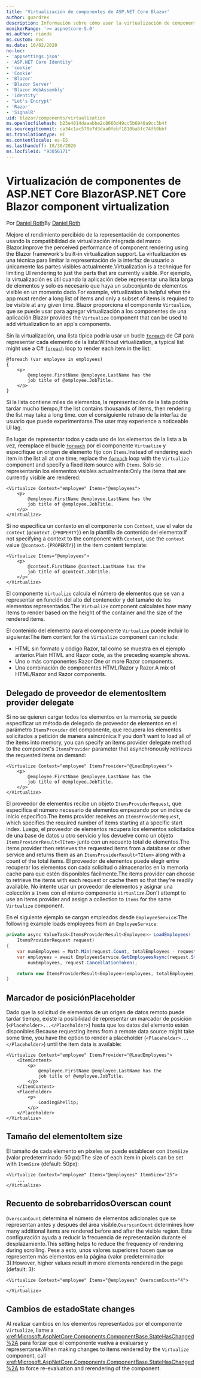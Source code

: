 ```yaml
---
title: 'Virtualización de componentes de ASP.NET Core Blazor'
author: guardrex
description: Información sobre cómo usar la virtualización de componentes en aplicaciones de ASP.NET Core Blazor.
monikerRange: '>= aspnetcore-5.0'
ms.author: riande
ms.custom: mvc
ms.date: 10/02/2020
no-loc:
- 'appsettings.json'
- 'ASP.NET Core Identity'
- 'cookie'
- 'Cookie'
- 'Blazor'
- 'Blazor Server'
- 'Blazor WebAssembly'
- 'Identity'
- "Let's Encrypt"
- 'Razor'
- 'SignalR'
uid: blazor/components/virtualization
ms.openlocfilehash: b23e4814daaabbe2c8660d49cc5b6940a9cc3b4f
ms.sourcegitcommit: ca34c1ac578e7d3daa0febf1810ba5fc74f60bbf
ms.translationtype: HT
ms.contentlocale: es-ES
ms.lasthandoff: 10/30/2020
ms.locfileid: "93056171"
---
```

# <a name="aspnet-core-no-locblazor-component-virtualization"></a><span data-ttu-id="4d8c0-103">Virtualización de componentes de ASP.NET Core Blazor</span><span class="sxs-lookup"><span data-stu-id="4d8c0-103">ASP.NET Core Blazor component virtualization</span></span>

<span data-ttu-id="4d8c0-104">Por [Daniel Roth](https://github.com/danroth27)</span><span class="sxs-lookup"><span data-stu-id="4d8c0-104">By [Daniel Roth](https://github.com/danroth27)</span></span>

<span data-ttu-id="4d8c0-105">Mejore el rendimiento percibido de la representación de componentes usando la compatibilidad de virtualización integrada del marco Blazor.</span><span class="sxs-lookup"><span data-stu-id="4d8c0-105">Improve the perceived performance of component rendering using the Blazor framework's built-in virtualization support.</span></span> <span data-ttu-id="4d8c0-106">La virtualización es una técnica para limitar la representación de la interfaz de usuario a únicamente las partes visibles actualmente.</span><span class="sxs-lookup"><span data-stu-id="4d8c0-106">Virtualization is a technique for limiting UI rendering to just the parts that are currently visible.</span></span> <span data-ttu-id="4d8c0-107">Por ejemplo, la virtualización es útil cuando la aplicación debe representar una lista larga de elementos y solo es necesario que haya un subconjunto de elementos visible en un momento dado.</span><span class="sxs-lookup"><span data-stu-id="4d8c0-107">For example, virtualization is helpful when the app must render a long list of items and only a subset of items is required to be visible at any given time.</span></span> <span data-ttu-id="4d8c0-108">Blazor proporciona el componente `Virtualize`, que se puede usar para agregar virtualización a los componentes de una aplicación.</span><span class="sxs-lookup"><span data-stu-id="4d8c0-108">Blazor provides the `Virtualize` component that can be used to add virtualization to an app's components.</span></span>

<span data-ttu-id="4d8c0-109">Sin la virtualización, una lista típica podría usar un bucle [`foreach`](/dotnet/csharp/language-reference/keywords/foreach-in) de C# para representar cada elemento de la lista:</span><span class="sxs-lookup"><span data-stu-id="4d8c0-109">Without virtualization, a typical list might use a C# [`foreach`](/dotnet/csharp/language-reference/keywords/foreach-in) loop to render each item in the list:</span></span>

```razor
@foreach (var employee in employees)
{
    <p>
        @employee.FirstName @employee.LastName has the 
        job title of @employee.JobTitle.
    </p>
}
```

<span data-ttu-id="4d8c0-110">Si la lista contiene miles de elementos, la representación de la lista podría tardar mucho tiempo,</span><span class="sxs-lookup"><span data-stu-id="4d8c0-110">If the list contains thousands of items, then rendering the list may take a long time.</span></span> <span data-ttu-id="4d8c0-111">con el consiguiente retraso de la interfaz de usuario que puede experimentarse.</span><span class="sxs-lookup"><span data-stu-id="4d8c0-111">The user may experience a noticeable UI lag.</span></span>

<span data-ttu-id="4d8c0-112">En lugar de representar todos y cada uno de los elementos de la lista a la vez, reemplace el bucle [`foreach`](/dotnet/csharp/language-reference/keywords/foreach-in) por el componente `Virtualize` y especifique un origen de elemento fijo con `Items`.</span><span class="sxs-lookup"><span data-stu-id="4d8c0-112">Instead of rendering each item in the list all at one time, replace the [`foreach`](/dotnet/csharp/language-reference/keywords/foreach-in) loop with the `Virtualize` component and specify a fixed item source with `Items`.</span></span> <span data-ttu-id="4d8c0-113">Solo se representarán los elementos visibles actualmente:</span><span class="sxs-lookup"><span data-stu-id="4d8c0-113">Only the items that are currently visible are rendered:</span></span>

```razor
<Virtualize Context="employee" Items="@employees">
    <p>
        @employee.FirstName @employee.LastName has the 
        job title of @employee.JobTitle.
    </p>
</Virtualize>
```

<span data-ttu-id="4d8c0-114">Si no especifica un contexto en el componente con `Context`, use el valor de `context` (`@context.{PROPERTY}`) en la plantilla de contenido del elemento:</span><span class="sxs-lookup"><span data-stu-id="4d8c0-114">If not specifying a context to the component with `Context`, use the `context` value (`@context.{PROPERTY}`) in the item content template:</span></span>

```razor
<Virtualize Items="@employees">
    <p>
        @context.FirstName @context.LastName has the 
        job title of @context.JobTitle.
    </p>
</Virtualize>
```

<span data-ttu-id="4d8c0-115">El componente `Virtualize` calcula el número de elementos que se van a representar en función del alto del contenedor y del tamaño de los elementos representados.</span><span class="sxs-lookup"><span data-stu-id="4d8c0-115">The `Virtualize` component calculates how many items to render based on the height of the container and the size of the rendered items.</span></span>

<span data-ttu-id="4d8c0-116">El contenido del elemento para el componente `Virtualize` puede incluir lo siguiente:</span><span class="sxs-lookup"><span data-stu-id="4d8c0-116">The item content for the `Virtualize` component can include:</span></span>

* <span data-ttu-id="4d8c0-117">HTML sin formato y código Razor, tal como se muestra en el ejemplo anterior.</span><span class="sxs-lookup"><span data-stu-id="4d8c0-117">Plain HTML and Razor code, as the preceding example shows.</span></span>
* <span data-ttu-id="4d8c0-118">Uno o más componentes Razor.</span><span class="sxs-lookup"><span data-stu-id="4d8c0-118">One or more Razor components.</span></span>
* <span data-ttu-id="4d8c0-119">Una combinación de componentes HTML/Razor y Razor.</span><span class="sxs-lookup"><span data-stu-id="4d8c0-119">A mix of HTML/Razor and Razor components.</span></span>

## <a name="item-provider-delegate"></a><span data-ttu-id="4d8c0-120">Delegado de proveedor de elementos</span><span class="sxs-lookup"><span data-stu-id="4d8c0-120">Item provider delegate</span></span>

<span data-ttu-id="4d8c0-121">Si no se quieren cargar todos los elementos en la memoria, se puede especificar un método de delegado de proveedor de elementos en el parámetro `ItemsProvider` del componente, que recupera los elementos solicitados a petición de manera asincrónica:</span><span class="sxs-lookup"><span data-stu-id="4d8c0-121">If you don't want to load all of the items into memory, you can specify an items provider delegate method to the component's `ItemsProvider` parameter that asynchronously retrieves the requested items on demand:</span></span>

```razor
<Virtualize Context="employee" ItemsProvider="@LoadEmployees">
    <p>
        @employee.FirstName @employee.LastName has the 
        job title of @employee.JobTitle.
    </p>
</Virtualize>
```

<span data-ttu-id="4d8c0-122">El proveedor de elementos recibe un objeto `ItemsProviderRequest`, que especifica el número necesario de elementos empezando por un índice de inicio específico.</span><span class="sxs-lookup"><span data-stu-id="4d8c0-122">The items provider receives an `ItemsProviderRequest`, which specifies the required number of items starting at a specific start index.</span></span> <span data-ttu-id="4d8c0-123">Luego, el proveedor de elementos recupera los elementos solicitados de una base de datos u otro servicio y los devuelve como un objeto `ItemsProviderResult<TItem>` junto con un recuento total de elementos.</span><span class="sxs-lookup"><span data-stu-id="4d8c0-123">The items provider then retrieves the requested items from a database or other service and returns them as an `ItemsProviderResult<TItem>` along with a count of the total items.</span></span> <span data-ttu-id="4d8c0-124">El proveedor de elementos puede elegir entre recuperar los elementos con cada solicitud o almacenarlos en la memoria caché para que estén disponibles fácilmente.</span><span class="sxs-lookup"><span data-stu-id="4d8c0-124">The items provider can choose to retrieve the items with each request or cache them so that they're readily available.</span></span> <span data-ttu-id="4d8c0-125">No intente usar un proveedor de elementos y asignar una colección a `Items` con el mismo componente `Virtualize`.</span><span class="sxs-lookup"><span data-stu-id="4d8c0-125">Don't attempt to use an items provider and assign a collection to `Items` for the same `Virtualize` component.</span></span>

<span data-ttu-id="4d8c0-126">En el siguiente ejemplo se cargan empleados desde `EmployeeService`:</span><span class="sxs-lookup"><span data-stu-id="4d8c0-126">The following example loads employees from an `EmployeeService`:</span></span>

```csharp
private async ValueTask<ItemsProviderResult<Employee>> LoadEmployees(
    ItemsProviderRequest request)
{
    var numEmployees = Math.Min(request.Count, totalEmployees - request.StartIndex);
    var employees = await EmployeesService.GetEmployeesAsync(request.StartIndex, 
        numEmployees, request.CancellationToken);

    return new ItemsProviderResult<Employee>(employees, totalEmployees);
}
```

## <a name="placeholder"></a><span data-ttu-id="4d8c0-127">Marcador de posición</span><span class="sxs-lookup"><span data-stu-id="4d8c0-127">Placeholder</span></span>

<span data-ttu-id="4d8c0-128">Dado que la solicitud de elementos de un origen de datos remoto puede tardar tiempo, existe la posibilidad de representar un marcador de posición (`<Placeholder>...</Placeholder>`) hasta que los datos del elemento estén disponibles:</span><span class="sxs-lookup"><span data-stu-id="4d8c0-128">Because requesting items from a remote data source might take some time, you have the option to render a placeholder (`<Placeholder>...</Placeholder>`) until the item data is available:</span></span>

```razor
<Virtualize Context="employee" ItemsProvider="@LoadEmployees">
    <ItemContent>
        <p>
            @employee.FirstName @employee.LastName has the 
            job title of @employee.JobTitle.
        </p>
    </ItemContent>
    <Placeholder>
        <p>
            Loading&hellip;
        </p>
    </Placeholder>
</Virtualize>
```

## <a name="item-size"></a><span data-ttu-id="4d8c0-129">Tamaño del elemento</span><span class="sxs-lookup"><span data-stu-id="4d8c0-129">Item size</span></span>

<span data-ttu-id="4d8c0-130">El tamaño de cada elemento en píxeles se puede establecer con `ItemSize` (valor predeterminado: 50 px):</span><span class="sxs-lookup"><span data-stu-id="4d8c0-130">The size of each item in pixels can be set with `ItemSize` (default: 50px):</span></span>

```razor
<Virtualize Context="employee" Items="@employees" ItemSize="25">
    ...
</Virtualize>
```

## <a name="overscan-count"></a><span data-ttu-id="4d8c0-131">Recuento de sobrebarridos</span><span class="sxs-lookup"><span data-stu-id="4d8c0-131">Overscan count</span></span>

<span data-ttu-id="4d8c0-132">`OverscanCount` determina el número de elementos adicionales que se representan antes y después del área visible.</span><span class="sxs-lookup"><span data-stu-id="4d8c0-132">`OverscanCount` determines how many additional items are rendered before and after the visible region.</span></span> <span data-ttu-id="4d8c0-133">Esta configuración ayuda a reducir la frecuencia de representación durante el desplazamiento.</span><span class="sxs-lookup"><span data-stu-id="4d8c0-133">This setting helps to reduce the frequency of rendering during scrolling.</span></span> <span data-ttu-id="4d8c0-134">Pese a esto, unos valores superiores hacen que se representen más elementos en la página (valor predeterminado: 3):</span><span class="sxs-lookup"><span data-stu-id="4d8c0-134">However, higher values result in more elements rendered in the page (default: 3):</span></span>

```razor
<Virtualize Context="employee" Items="@employees" OverscanCount="4">
    ...
</Virtualize>
```

## <a name="state-changes"></a><span data-ttu-id="4d8c0-135">Cambios de estado</span><span class="sxs-lookup"><span data-stu-id="4d8c0-135">State changes</span></span>

<span data-ttu-id="4d8c0-136">Al realizar cambios en los elementos representados por el componente `Virtualize`, llame a <xref:Microsoft.AspNetCore.Components.ComponentBase.StateHasChanged%2A> para forzar que el componente vuelva a evaluarse y representarse.</span><span class="sxs-lookup"><span data-stu-id="4d8c0-136">When making changes to items rendered by the `Virtualize` component, call <xref:Microsoft.AspNetCore.Components.ComponentBase.StateHasChanged%2A> to force re-evaluation and rerendering of the component.</span></span>
